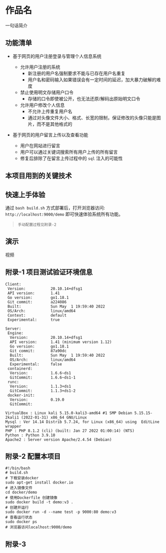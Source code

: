# 作品名
一句话简介
## 功能清单
* 基于网页的用户注册登录与管理个人信息系统
  * 允许用户注册的系统
    * 新注册的用户名强制要求不能与已存在用户名重复
    * 用户名和密码输入如果错误会有一定时间的延迟，加大暴力破解的难度
  * 禁止使用明文存储用户口令 
    * 存储的口令即使被公开，也无法还原/解码出原始明文口令
  * 允许用户修改个人信息
    * 不允许上传重复用户名
    * 通过对头像文件大小、格式、长宽的限制，保证修改的头像只能是图片，而不是其他格式的

* 基于网页的用户留言上传以及查看功能
  * 用户在网站进行留言
  * 用户可以通过关键词搜索所有用户上传的所有留言
  * 修复后排除了在留言上传过程中的 `sql` 注入的可能性
## 本项目用到的关键技术
## 快速上手体验
通过 `bash build.sh` 方式部署后，打开浏览器访问: `http://localhost:9000/demo` 即可快速体验系统所有功能。
>`手动配置过程见附录-2`
## 演示
视频
## 附录-1 项目测试验证环境信息
```
Client:
 Version:           20.10.14+dfsg1
 API version:       1.41
 Go version:        go1.18.1
 Git commit:        a224086
 Built:             Sun May  1 19:59:40 2022
 OS/Arch:           linux/amd64
 Context:           default
 Experimental:      true

Server:
 Engine:
  Version:          20.10.14+dfsg1
  API version:      1.41 (minimum version 1.12)
  Go version:       go1.18.1
  Git commit:       87a90dc
  Built:            Sun May  1 19:59:40 2022
  OS/Arch:          linux/amd64
  Experimental:     false
 containerd:
  Version:          1.6.6~ds1
  GitCommit:        1.6.6~ds1-1
 runc:
  Version:          1.1.3+ds1
  GitCommit:        1.1.3+ds1-2
 docker-init:
  Version:          0.19.0
  GitCommit:        

VirtualBox : Linux kali 5.15.0-kali3-amd64 #1 SMP Debian 5.15.15-2kali1 (2022-01-31) x86_64 GNU/Linux
Mysql : Ver 14.14 Distrib 5.7.24, for Linux (x86_64) using  EditLine wrapper
PHP : PHP 8.1.2 (cli) (built: Jan 27 2022 01:00:14) (NTS)
Python : Python 3.9.10
Apache2 : Server version Apache/2.4.54 (Debian)
```
## 附录-2 配置本项目
```shell
#!/bin/bash
# build.sh
# 下载安装docker
sudo apt-get install docker.io
# 进入镜像文件
cd docker/demo
# 使用Dockerfile 创建镜像
sudo docker build -t demo:v3 .
# 创建并运行
sudo docker run -d --name test -p 9000:80 demo:v3
# 查看运行状态
sudo docker ps
# 浏览器访问localhost:9000/demo
```
## 附录-3
